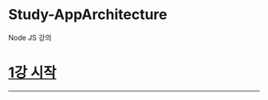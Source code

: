 # Study-AppArchitecture
Node JS 강의

[1강 시작](https://github.com/HwangWoonChun/Study-NodeJS/blob/main/md/nodejs01.md)
===========
* * *
